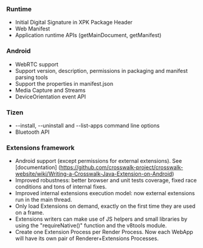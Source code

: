### Runtime 

* Initial Digital Signature in XPK Package Header
* Web Manifest
* Application runtime APIs (getMainDocument, getManifest)

### Android

* WebRTC support 
* Support version, description, permissions in packaging and manifest parsing tools
* Support the properties in manifest.json
* Media Capture and Streams
* DeviceOrientation event API

### Tizen

* --install, --uninstall and --list-apps command line options
* Bluetooth API

### Extensions framework

* Android support (except permissions for external extensions). See [documentation] (https://github.com/crosswalk-project/crosswalk-website/wiki/Writing-a-Crosswalk-Java-Extension-on-Android)
* Improved robustness: better browser and unit tests coverage, fixed race conditions and tons of internal fixes.
* Improved internal extensions execution model: now external extensions run in the main thread.
* Only load Extensions on demand, exactly on the first time they are used on a frame.
* Extensions writers can make use of JS helpers and small libraries by using the "requireNative()" function and the v8tools module.
* Create one Extension Process per Render Process. Now each WebApp will have its own pair of Renderer+Extensions Processes.
